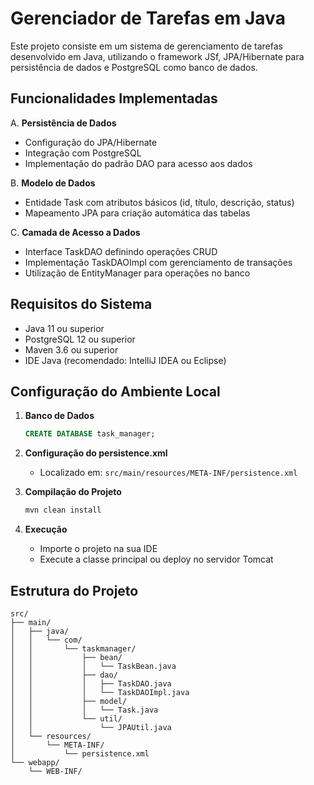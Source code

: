 # Gerenciador de Tarefas em Java

Este projeto consiste em um sistema de gerenciamento de tarefas desenvolvido em Java, utilizando o framework JSf, JPA/Hibernate para persistência de dados e PostgreSQL como banco de dados.

## Funcionalidades Implementadas

A. **Persistência de Dados**
   - Configuração do JPA/Hibernate
   - Integração com PostgreSQL
   - Implementação do padrão DAO para acesso aos dados

B. **Modelo de Dados**
   - Entidade Task com atributos básicos (id, título, descrição, status)
   - Mapeamento JPA para criação automática das tabelas

C. **Camada de Acesso a Dados**
   - Interface TaskDAO definindo operações CRUD
   - Implementação TaskDAOImpl com gerenciamento de transações
   - Utilização de EntityManager para operações no banco

## Requisitos do Sistema

- Java 11 ou superior
- PostgreSQL 12 ou superior
- Maven 3.6 ou superior
- IDE Java (recomendado: IntelliJ IDEA ou Eclipse)

## Configuração do Ambiente Local

1. **Banco de Dados**
   ```sql
   CREATE DATABASE task_manager;
   ```

2. **Configuração do persistence.xml**
   - Localizado em: `src/main/resources/META-INF/persistence.xml`

3. **Compilação do Projeto**
   ```bash
   mvn clean install
   ```

4. **Execução**
   - Importe o projeto na sua IDE
   - Execute a classe principal ou deploy no servidor Tomcat

## Estrutura do Projeto

```
src/
├── main/
│   ├── java/
│   │   └── com/
│   │       └── taskmanager/
│   │           ├── bean/
│   │           │   └── TaskBean.java
│   │           ├── dao/
│   │           │   ├── TaskDAO.java
│   │           │   └── TaskDAOImpl.java
│   │           ├── model/
│   │           │   └── Task.java
│   │           └── util/
│   │               └── JPAUtil.java
│   └── resources/
│       └── META-INF/
│           └── persistence.xml
└── webapp/
    └── WEB-INF/
```


